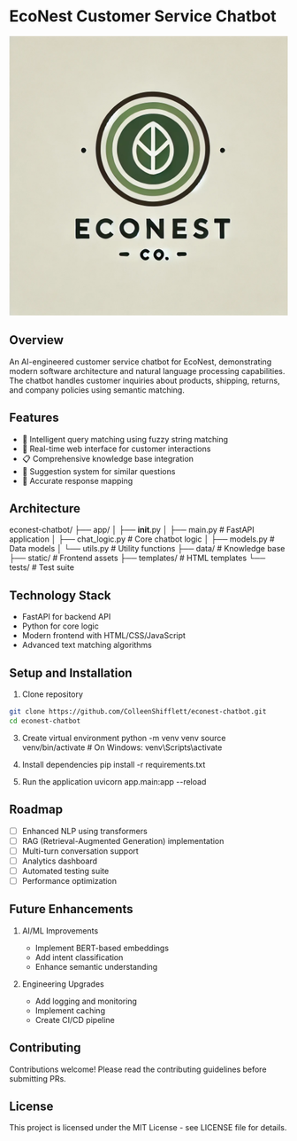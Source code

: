 # EcoNest Customer Service Chatbot

![EcoNest Logo](./econest_logo.webp)


## Overview
An AI-engineered customer service chatbot for EcoNest, demonstrating modern software architecture and natural language processing capabilities. The chatbot handles customer inquiries about products, shipping, returns, and company policies using semantic matching.

## Features
- 🤖 Intelligent query matching using fuzzy string matching
- 💬 Real-time web interface for customer interactions
- 📋 Comprehensive knowledge base integration
- 🔄 Suggestion system for similar questions
- 🎯 Accurate response mapping

## Architecture
econest-chatbot/
├── app/
│   ├── __init__.py
│   ├── main.py          # FastAPI application
│   ├── chat_logic.py    # Core chatbot logic
│   ├── models.py        # Data models
│   └── utils.py         # Utility functions
├── data/                # Knowledge base
├── static/              # Frontend assets
├── templates/           # HTML templates
└── tests/              # Test suite

## Technology Stack
- FastAPI for backend API
- Python for core logic
- Modern frontend with HTML/CSS/JavaScript
- Advanced text matching algorithms

## Setup and Installation
1. Clone repository
```bash
git clone https://github.com/ColleenShifflett/econest-chatbot.git
cd econest-chatbot
```

3. Create virtual environment
python -m venv venv
source venv/bin/activate  # On Windows: venv\Scripts\activate

4. Install dependencies
pip install -r requirements.txt

5. Run the application
uvicorn app.main:app --reload

## Roadmap
- [ ] Enhanced NLP using transformers
- [ ] RAG (Retrieval-Augmented Generation) implementation
- [ ] Multi-turn conversation support
- [ ] Analytics dashboard
- [ ] Automated testing suite
- [ ] Performance optimization

## Future Enhancements
1. AI/ML Improvements
   - Implement BERT-based embeddings
   - Add intent classification
   - Enhance semantic understanding

2. Engineering Upgrades
   - Add logging and monitoring
   - Implement caching
   - Create CI/CD pipeline

## Contributing
Contributions welcome! Please read the contributing guidelines before submitting PRs.

## License
This project is licensed under the MIT License - see LICENSE file for details.
